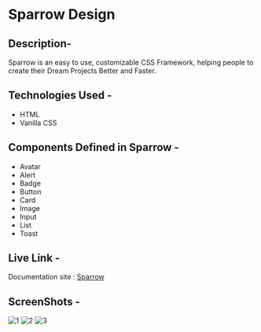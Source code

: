 # Sparrow Design 

## Description- 
Sparrow is an easy to use, customizable CSS Framework, helping people to create their Dream Projects Better and Faster. 

## Technologies Used - 
- HTML
- Vanilla CSS

## Components Defined in Sparrow - 
- Avatar
- Alert
- Badge
- Button
- Card
- Image
- Input
- List
- Toast

## Live Link - 
Documentation site : [Sparrow](https://sparrow-design.netlify.app)

## ScreenShots - 
![1](https://user-images.githubusercontent.com/70899048/112812736-16190080-909b-11eb-97f8-63ac5b4c2868.JPG)
![2](https://user-images.githubusercontent.com/70899048/112812741-174a2d80-909b-11eb-915c-9a6e5fdaeda1.JPG)
![3](https://user-images.githubusercontent.com/70899048/112812744-17e2c400-909b-11eb-8816-f13f46cc324c.JPG)


